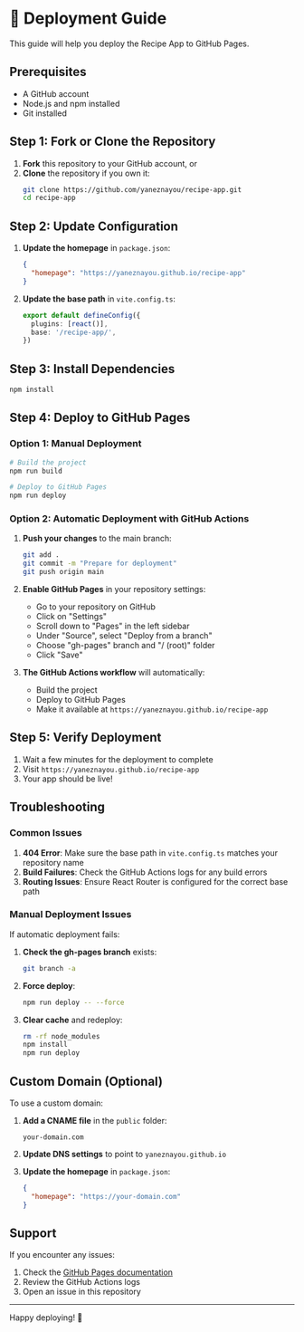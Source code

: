 # 🚀 Deployment Guide

This guide will help you deploy the Recipe App to GitHub Pages.

## Prerequisites

- A GitHub account
- Node.js and npm installed
- Git installed

## Step 1: Fork or Clone the Repository

1. **Fork** this repository to your GitHub account, or
2. **Clone** the repository if you own it:
   ```bash
   git clone https://github.com/yaneznayou/recipe-app.git
   cd recipe-app
   ```

## Step 2: Update Configuration

1. **Update the homepage** in `package.json`:
   ```json
   {
     "homepage": "https://yaneznayou.github.io/recipe-app"
   }
   ```

2. **Update the base path** in `vite.config.ts`:
   ```typescript
   export default defineConfig({
     plugins: [react()],
     base: '/recipe-app/',
   })
   ```

## Step 3: Install Dependencies

```bash
npm install
```

## Step 4: Deploy to GitHub Pages

### Option 1: Manual Deployment

```bash
# Build the project
npm run build

# Deploy to GitHub Pages
npm run deploy
```

### Option 2: Automatic Deployment with GitHub Actions

1. **Push your changes** to the main branch:
   ```bash
   git add .
   git commit -m "Prepare for deployment"
   git push origin main
   ```

2. **Enable GitHub Pages** in your repository settings:
   - Go to your repository on GitHub
   - Click on "Settings"
   - Scroll down to "Pages" in the left sidebar
   - Under "Source", select "Deploy from a branch"
   - Choose "gh-pages" branch and "/ (root)" folder
   - Click "Save"

3. **The GitHub Actions workflow** will automatically:
   - Build the project
   - Deploy to GitHub Pages
   - Make it available at `https://yaneznayou.github.io/recipe-app`

## Step 5: Verify Deployment

1. Wait a few minutes for the deployment to complete
2. Visit `https://yaneznayou.github.io/recipe-app`
3. Your app should be live!

## Troubleshooting

### Common Issues

1. **404 Error**: Make sure the base path in `vite.config.ts` matches your repository name
2. **Build Failures**: Check the GitHub Actions logs for any build errors
3. **Routing Issues**: Ensure React Router is configured for the correct base path

### Manual Deployment Issues

If automatic deployment fails:

1. **Check the gh-pages branch** exists:
   ```bash
   git branch -a
   ```

2. **Force deploy**:
   ```bash
   npm run deploy -- --force
   ```

3. **Clear cache** and redeploy:
   ```bash
   rm -rf node_modules
   npm install
   npm run deploy
   ```

## Custom Domain (Optional)

To use a custom domain:

1. **Add a CNAME file** in the `public` folder:
   ```
   your-domain.com
   ```

2. **Update DNS settings** to point to `yaneznayou.github.io`

3. **Update the homepage** in `package.json`:
   ```json
   {
     "homepage": "https://your-domain.com"
   }
   ```

## Support

If you encounter any issues:

1. Check the [GitHub Pages documentation](https://pages.github.com/)
2. Review the GitHub Actions logs
3. Open an issue in this repository

---

Happy deploying! 🎉
